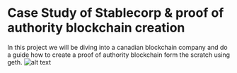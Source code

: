 # Case Study of Stablecorp & proof of authority blockchain creation
In this project we will be diving into a canadian blockchain company and do a guide how to create a proof of authority blockchain form the scratch using geth. 
![alt text](https://github.com/victorlfreire/blockchain-homework/blob/main/Blockchain%20Case%20Study/images/stablecorp.PNG)
